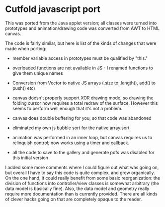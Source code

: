 # Cutfold javascript port

This was ported from the Java applet version; all classes were turned into
prototypes and animation/drawing code was converted from AWT to HTML
canvas.

The code is fairly similar, but here is list of the kinds of changes that were made when porting:

* member variable access in prototypes must be qualified by "this."
* overloaded functions are not available in JS - I renamed functions to give them unique names
* Conversion from Vector to native JS arrays (.size to .length(), add() to push() etc)
* canvas doesn't properly support XOR drawing mode, so drawing the folding cursor now requires a total redraw of the surface.  However this seems to perform well enough that it's not a problem.
* canvas does double buffering for you, so that code was abandoned
* eliminated my own js bubble sort for the native array.sort
* animation was performed in an inner loop, but canvas requires us to relinquish control; now works using a timer and callback.

* all the code to save to the gallery and generate pdfs was disabled for this initial version

I added some more comments where I could figure out what was going on, but
overall I have to say this code is quite complex, and grew organically.  On
the one hand, it could really benefit from some basic reorganization: the
division of functions into controller/view classes is somewhat arbitrary
(the data model is basically fine).  Also, the data model and geometry
really require more documentation than is currently provided.  There are
all kinds of clever hacks going on that are completely opaque to the
reader.

